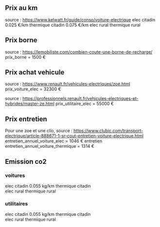 ## Prix au km

source : https://www.kelwatt.fr/guide/conso/voiture-electrique
elec citadin 0.025 €/km
thermique citadin 0.075 €/km
elec rural
thermique rural 

## Prix borne 

source : https://lemobiliste.com/combien-coute-une-borne-de-recharge/
prix_borne = 1500 €

## Prix achat vehicule

source : https://www.renault.fr/vehicules-electriques/zoe.html
prix_voiture_elec = 32300 €

source : https://professionnels.renault.fr/vehicules-electriques-et-hybrides/master-ze.html
prix_utilitaire_elec = 55000 €

## Prix entretien

Pour une zoe et une clio, source : https://www.clubic.com/transport-electrique/article-888671-1-sr-cout-entretien-voiture-electrique.html
entretien_annuel_voiture_elec = 1046 €
entretien entretien_annuel_voiture_thermique = 1314 €

## Emission co2 

### voitures

elec citadin 0.055 kg/km
thermique citadin  
elec rural
thermique rural 

### utilitaires

elec citadin 0.055 kg/km
thermique citadin  
elec rural 
thermique rural 